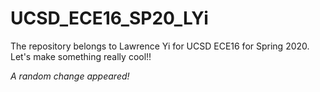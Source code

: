 # UCSD_ECE16_SP20_LYi
The repository belongs to Lawrence Yi for UCSD ECE16 for Spring 2020.
Let's make something really cool!!

*A random change appeared!*
